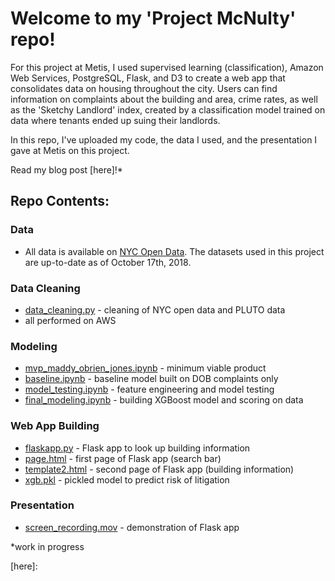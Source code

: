 # Welcome to my 'Project McNulty' repo!   

For this project at Metis, I used supervised learning (classification), Amazon Web Services, PostgreSQL, Flask, and D3 to create a web app that consolidates data on housing throughout the city. Users can find information on complaints about the building and area, crime rates, as well as the 'Sketchy Landlord' index, created by a classification model trained on data where tenants ended up suing their landlords.

In this repo, I've uploaded my code, the data I used, and the presentation I gave at Metis on this project.  
  
Read my blog post [here]!*
  
## Repo Contents:   

### Data
* All data is available on [NYC Open Data]. The datasets used in this project are up-to-date as of October 17th, 2018.

### Data Cleaning
* [data_cleaning.py](data_cleaning.py) - cleaning of NYC open data and PLUTO data
* all performed on AWS
  
### Modeling
* [mvp_maddy_obrien_jones.ipynb](mvp_maddy_obrien_jones.ipynb) - minimum viable product
* [baseline.ipynb](baseline.ipynb) - baseline model built on DOB complaints only
* [model_testing.ipynb](model_testing.ipynb) - feature engineering and model testing
* [final_modeling.ipynb](final_modeling.ipynb) - building XGBoost model and scoring on data

### Web App Building
* [flaskapp.py](flaskapp.py) - Flask app to look up building information
* [page.html](page.html) - first page of Flask app (search bar)
* [template2.html](template2.html) - second page of Flask app (building information)
* [xgb.pkl](xgb.pkl) - pickled model to predict risk of litigation

### Presentation
* [screen_recording.mov](screen_recording.mov) - demonstration of Flask app

*work in progress


[here]: 

[NYC Open Data]: https://opendata.cityofnewyork.us/
